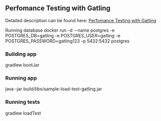 ## Perfomance Testing with Gatling

Detailed description can be found here: [Perfomance Testing with Gatling](https://piotrminkowski.wordpress.com/2018/01/18/perfomance-testing-with-gatling/)

Running database
docker run -d --name postgres -e POSTGRES_DB=gatling -e POSTGRES_USER=gatling -e POSTGRES_PASSWORD=gatling123 -p 5432:5432 postgres

### Building app
gradlew bootJar

### Running app
java -jar build/libs/sample-load-test-gatling.jar

### Running tests
gradlew loadTest